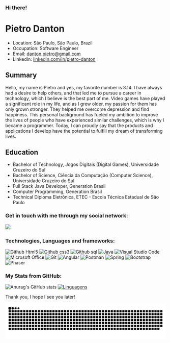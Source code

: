 ### Hi there!

<!--
**PietroDS1/PietroDS1** is a ✨ _special_ ✨ repository because its `README.md` (this file) appears on your GitHub profile.

Here are some ideas to get you started:

- 🔭 I’m currently working on ...
- 🌱 I’m currently learning ...
- 👯 I’m looking to collaborate on ...
- 🤔 I’m looking for help with ...
- 💬 Ask me about ...
- 📫 How to reach me: ...
- 😄 Pronouns: ...
- ⚡ Fun fact: ...
-->
# Pietro Danton
* Location: São Paulo, São Paulo, Brazil
* Occupation: Software Engineer
* Email: <danton.pietro@gmail.com>
* LinkedIn: 
[linkedin.com/in/pietro-danton](https://www.linkedin.com/in/pietro-danton-580573207/)
## Summary
Hello, my name is Pietro and yes, my favorite number is 3.14. I have always had a desire to help others, 
and that led me to pursue a career in technology, which I believe is the best part of me. Video games 
have played a significant role in my life, and as I grew older, my passion for them has only grown 
stronger. They helped me overcome depression and find happiness. This personal background has 
fueled my ambition to improve the lives of people who have experienced similar challenges, which is 
why I became a programmer. Today, I can proudly say that the products and applications I develop have 
the potential to fulfill my dream of transforming lives.

## Education
* Bachelor of Technology, Jogos Digitais (Digital Games), Universidade Cruzeiro do Sul
* Bachelor of Science, Ciência da Computação (Computer Science), Universidade Cruzeiro do Sul
* Full Stack Java Developer, Generation Brasil
* Computer Programming, Generation Brasil
* Technical Diploma Eletrônica, ETEC - Escola Técnica Estadual de São Paulo

### Get in touch with me through my social network: 

<a href="https://www.linkedin.com/in/pietro-danton-580573207/" alt= "LinkedIN" target= "_blank">
 <img src="https://img.shields.io/badge/-LinkedIn-0077B5?style=for-the-badge&logo=linkedin&logoColor=green&link=https://www.linkedin.com/in/pietro-danton-580573207/">
</a>   

### Technologies, Languages and frameworks:
![Github Html5](https://img.shields.io/badge/HTML5-E34F26?style=for-the-badge&logo=html5&logoColor=blue)
![Github css3](https://img.shields.io/badge/CSS3-1572B6?style=for-the-badge&logo=css3&logoColor=green)
![Github sql](https://img.shields.io/badge/MySQL-00000F?style=for-the-badge&logo=mysql&logoColor=blue)
 <img alt="Java" src="https://img.shields.io/badge/java-%23ED8B00.svg?style=for-the-badge&logo=java&logoColor=blue"/>
 <img alt="Visual Studio Code" src="https://img.shields.io/badge/VisualStudioCode-0078d7.svg?style=for-the-badge&logo=visual-studio-code&logoColor=green"/>
 <img alt="Microsoft Office" src="https://img.shields.io/badge/Microsoft_Office-D83B01?style=for-the-badge&logo=microsoft-office&logoColor=blue" />
 <img alt="Git" src="https://img.shields.io/badge/git-%23F05033.svg?style=for-the-badge&logo=git&logoColor=blue"/>
 <img alt="Angular" src="https://img.shields.io/badge/angular-%23DD0031.svg?style=for-the-badge&logo=angular&logoColor=blue"/>
 <img alt="Postman" src="https://img.shields.io/badge/Postman-FF6C37?style=for-the-badge&logo=postman&logoColor=blue"/>
 <img alt="Spring" src="https://img.shields.io/badge/spring-%236DB33F.svg?style=for-the-badge&logo=spring&logoColor=blue"/>
 <img alt="Bootstrap" src="https://img.shields.io/badge/Bootstrap-gray?style=for-the-badge&logo=bootstrap&logoColor=blue "/>
 <img alt="Phaser" src="https://img.shields.io/badge/Phaser-red?style=for-the-badge&logo=phaser&logoColor=blue "/>

### My Stats from GitHub:
![Anurag's GitHub stats](https://github-readme-stats.vercel.app/api?username=PietroDS1&theme=tokyonight&show_icons=true)
[![Linguagens](https://github-readme-stats.vercel.app/api/top-langs/?username=PietroDS1&theme=tokyonight&layout=compact)](https://github.com/PietroDS1/github-readme-stats)
<p align="center">

Thank you, I hope I see you later!
</p>

![Snake animation](https://github.com/PietroDS1/PietroDS1/blob/output/github-contribution-grid-snake.svg)
